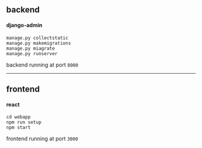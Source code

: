 ## backend
#### django-admin

```
manage.py collectstatic
manage.py makemigrations
manage.py miagrate
manage.py runserver
```

backend running at port `8000`

---

## frontend
#### react

```
cd webapp
npm run setup
npm start
```

frontend running at port `3000`
